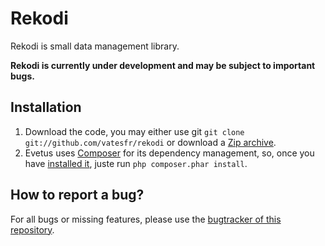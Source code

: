 # Rekodi

Rekodi is small data management library.

__Rekodi is currently under development and may be subject to important bugs.__

## Installation

1. Download the code, you may either use git `git clone git://github.com/vatesfr/rekodi` or download a [Zip archive](https://github.com/vatesfr/rekodi/archive/master.zip).
2. Evetus uses [Composer](https://getcomposer.org) for its dependency management, so, once you have [installed it](https://getcomposer.org/download/), juste run `php composer.phar install`.

## How to report a bug?

For all bugs or missing features, please use the [bugtracker of this repository](https://github.com/vatesfr/rekodi/issues).
